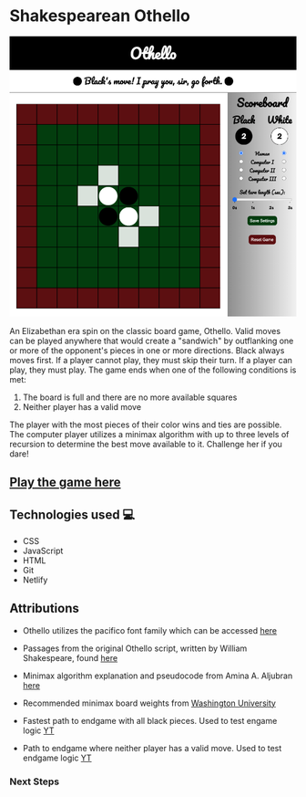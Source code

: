 # Shakespearean Othello 

![Game screenshot](https://github.com/callumnelson/othello/blob/main/assets/images/screenshot.png)

An Elizabethan era spin on the classic board game, Othello. Valid moves can be played anywhere that would create a "sandwich" by outflanking one or more of the opponent's pieces in one or more directions. Black always moves first. If a player cannot play, they must skip their turn. If a player can play, they must play. The game ends when one of the following conditions is met:
1. The board is full and there are no more available squares
2. Neither player has a valid move

The player with the most pieces of their color wins and ties are possible. The computer player utilizes a minimax algorithm with up to three levels of recursion to determine the best move available to it. Challenge her if you dare!

## [Play the game here](https://shakespearean-othello.netlify.app/)

## Technologies used 💻

* CSS
* JavaScript
* HTML
* Git
* Netlify

## Attributions
* Othello utilizes the pacifico font family which can be accessed [here](https://fonts.google.com/specimen/Pacifico)

* Passages from the original Othello script, written by William Shakespeare, found [here](http://shakespeare.mit.edu/othello/full.html)

* Minimax algorithm explanation and pseudocode from Amina A. Aljubran [here](http://cs.indstate.edu/~aaljubran/paper.pdf)

* Recommended minimax board weights from [Washington University](https://courses.cs.washington.edu/courses/cse573/04au/Project/mini1/O-Thell-Us/Othellus.pdf)

* Fastest path to endgame with all black pieces. Used to test engame logic [YT](https://www.youtube.com/watch?v=6ehiWOSp_wk&ab_channel=SAWADYYY) 

* Path to endgame where neither player has a valid move. Used to test endgame logic [YT](https://www.youtube.com/watch?v=B2RKnhTrbTs&ab_channel=BelgianOthelloAssociation)

### Next Steps
